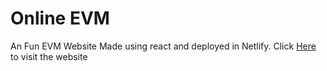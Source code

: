 
<h1>Online EVM</h1>


An Fun EVM Website Made using react and deployed in Netlify. 
Click <a href="https://onlineevm.netlify.app/" target="_blank">Here</a> to visit the website

